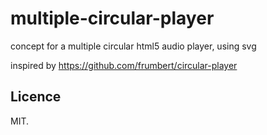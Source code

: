 # multiple-circular-player
 concept for a multiple circular html5 audio player, using svg 


inspired by https://github.com/frumbert/circular-player


## Licence
MIT.
